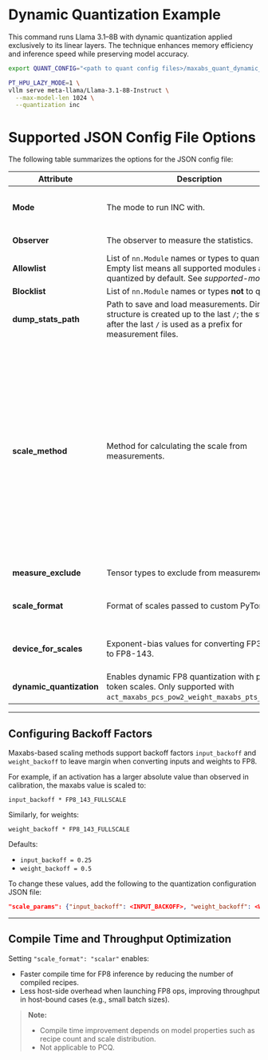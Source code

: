 # Dynamic Quantization Example
This command runs Llama 3.1–8B with dynamic quantization applied exclusively to its linear layers.
The technique enhances memory efficiency and inference speed while preserving model accuracy.

```bash
export QUANT_CONFIG="<path to quant config files>/maxabs_quant_dynamic_quantization.json"

PT_HPU_LAZY_MODE=1 \
vllm serve meta-llama/Llama-3.1-8B-Instruct \
  --max-model-len 1024 \
  --quantization inc
```


# Supported JSON Config File Options

The following table summarizes the options for the JSON config file:

| Attribute            | Description | Values |
|----------------------|-------------|--------|
| **Mode**             | The mode to run INC with. | - **MEASURE** – Measure statistics of all modules and emit the results to `dump_stats_path`.<br>- **QUANTIZE** *(default)* – Quantize and run the model according to the provided measurements. |
| **Observer**         | The observer to measure the statistics. | - **maxabs** *(default)*<br>- **save** – Saves all tensors to files. |
| **Allowlist**        | List of `nn.Module` names or types to quantize. Empty list means all supported modules are quantized by default. See *supported-modules*. | Default: empty list |
| **Blocklist**        | List of `nn.Module` names or types **not** to quantize. | Default: empty list |
| **dump_stats_path**  | Path to save and load measurements. Directory structure is created up to the last `/`; the string after the last `/` is used as a prefix for measurement files. | Default: `stats` |
| **scale_method**     | Method for calculating the scale from measurements. | - `unit_scale` *(default)* – Always use scale of 1.<br>- `maxabs_arbitrary` – Stretch/compress maxabs to full-scale of FP8.<br>- `maxabs_hw` – Stretch/compress maxabs to full-scale of FP8, then replace with HW-accelerated scale based on `device_for_scales`.<br>- `maxabs_pow2` – Same as above but rounded to power of 2.<br>- `maxabs_hw_opt_weight` – Weight scale chosen for minimal MSE among HW accelerated scales; activations use `maxabs_hw`.<br>- `act_maxabs_pow2_weights_pcs_opt_pow2` – Per-channel weights use `maxabs_hw_opt_weight`; activations use `maxabs_pow2`.<br>- `act_maxabs_hw_weights_pcs_maxabs_pow2` – Per-channel weights use `maxabs_pow2`; activations use `maxabs_hw`.<br>- `act_maxabs_pcs_pow2_weight_maxabs_pts_pow2_hw` – **Dynamic quant only**: per-tensor weights use `maxabs_hw`; activations use per-token `maxabs_pow2`. |
| **measure_exclude**  | Tensor types to exclude from measurement. | - `NONE` – Measure all tensors.<br>- `OUTPUT` *(default)* – Skip output tensors. |
| **scale_format**     | Format of scales passed to custom PyTorch ops. | - `const` – Scales passed as tensors.<br>- `scalar` *(default)* – Scales passed as scalar values for compile-time & throughput optimizations. |
| **device_for_scales**| Exponent-bias values for converting FP32/BF16 to FP8-143. | - `GAUDI3` – Expanded exponent-bias range (0–63).<br>- `GAUDI2` – 4 possible exponent biases (3, 7, 11, 15), default is 7. |
| **dynamic_quantization** | Enables dynamic FP8 quantization with per-token scales. Only supported with `act_maxabs_pcs_pow2_weight_maxabs_pts_pow2_hw`. | - `true` – Enable.<br>- `false` *(default)* – Disable. |

---

## Configuring Backoff Factors

Maxabs-based scaling methods support backoff factors `input_backoff` and `weight_backoff` to leave margin when converting inputs and weights to FP8.

For example, if an activation has a larger absolute value than observed in calibration, the maxabs value is scaled to:

```
input_backoff * FP8_143_FULLSCALE
```

Similarly, for weights:

```
weight_backoff * FP8_143_FULLSCALE
```

Defaults:
- `input_backoff = 0.25`
- `weight_backoff = 0.5`

To change these values, add the following to the quantization configuration JSON file:

```json
"scale_params": {"input_backoff": <INPUT_BACKOFF>, "weight_backoff": <WEIGHT_BACKOFF>}
```

---

## Compile Time and Throughput Optimization

Setting `"scale_format": "scalar"` enables:

- Faster compile time for FP8 inference by reducing the number of compiled recipes.
- Less host-side overhead when launching FP8 ops, improving throughput in host-bound cases (e.g., small batch sizes).

> **Note:**
> - Compile time improvement depends on model properties such as recipe count and scale distribution.
> - Not applicable to PCQ.
